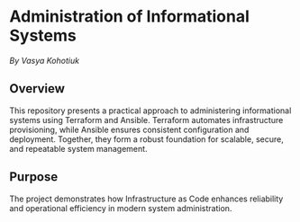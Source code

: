 # Administration of Informational Systems
*By Vasya Kohotiuk*

## Overview
This repository presents a practical approach to administering informational systems using Terraform and Ansible. Terraform automates infrastructure provisioning, while Ansible ensures consistent configuration and deployment. Together, they form a robust foundation for scalable, secure, and repeatable system management.

## Purpose
The project demonstrates how Infrastructure as Code enhances reliability and operational efficiency in modern system administration.